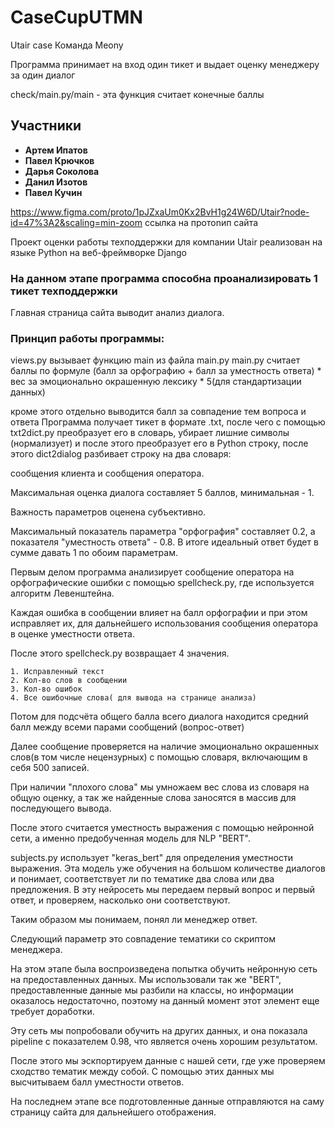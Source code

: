 # CaseCupUTMN
Utair case
Команда Meony

Программа принимает на вход один тикет и выдает оценку менеджеру за один диалог

check/main.py/main - эта функция считает конечные баллы

## Участники
* **Артем Ипатов**
* **Павел Крючков**
* **Дарья Соколова**
* **Данил Изотов**
* **Павел Кучин**


https://www.figma.com/proto/1pJZxaUm0Kx2BvH1g24W6D/Utair?node-id=47%3A2&scaling=min-zoom ссылка на протоnип сайта

Проект оценки работы техподдержки для компании Utair реализован на языке Python на веб-фреймворке Django

### На данном этапе программа способна проанализировать 1 тикет техподдержки

Главная страница сайта выводит анализ диалога.
### Принцип работы программы:
views.py вызывает функцию main из файла main.py
main.py считает баллы по формуле
(балл за орфографию + балл за уместность ответа) * вес за эмоционально окрашенную лексику * 5(для стандартизации данных)

кроме этого отдельно выводится балл за совпадение тем вопроса и ответа
Программа получает тикет в формате .txt, после чего с помощью txt2dict.py преобразует его в словарь, убирает лишние символы (нормализует) и после этого преобразует его в Python строку, после этого dict2dialog разбивает строку на два словаря: 
    
сообщения клиента и сообщения оператора.

Максимальная оценка диалога составляет 5 баллов, минимальная - 1.
    
Важность параметров оценена субъективно.  
    
Максимальный показатель параметра "орфография" составляет 0.2, а показателя "уместность ответа" - 0.8. В итоге идеальный ответ будет в сумме давать 1 по обоим параметрам.
    
Первым делом программа анализирует сообщение оператора на орфографические ошибки с помощью spellcheck.py, где используется алгоритм Левенштейна.
    
Каждая ошибка в сообщении влияет на балл орфографии и при этом исправляет их, для дальнейшего использования сообщения оператора в оценке уместности ответа.
    
После этого spellcheck.py возвращает 4 значения.
```
1. Исправленный текст
2. Кол-во слов в сообщении
3. Кол-во ошибок
4. Все ошибочные слова( для вывода на странице анализа)
```
    
Потом для подсчёта общего балла всего диалога находится средний балл между всеми парами сообщений (вопрос-ответ)

Далее сообщение проверяется на наличие эмоционально окрашенных слов(в том числе нецензурных) с помощью словаря, включающим в себя 500 записей.
    
При наличии "плохого слова" мы умножаем вес слова из словаря на общую оценку, а так же найденные слова заносятся в массив для последующего вывода.
    
После этого считается уместность выражения с помощью нейронной сети, а именно предобученная модель для NLP "BERT".
    
subjects.py использует "keras_bert" для определения уместности выражения. Эта модель уже обучения на большом количестве диалогов и понимает, соответствует ли по тематике два слова или два предложения. В эту нейросеть мы передаем первый вопрос и первый ответ, и проверяем, насколько они соответствуют. 
    
Таким образом мы понимаем, понял ли менеджер ответ.
    
Следующий параметр это совпадение тематики со скриптом менеджера.
    
На этом этапе была воспроизведена попытка обучить нейронную сеть на предоставленных данных. Мы использовали так же "BERT", предоставленные данные мы разбили на классы, но информации оказалось недостаточно, поэтому на данный момент этот элемент еще требует доработки.
    
Эту сеть мы попробовали обучить на других данных, и она показала pipeline с показателем 0.98, что является очень хорошим результатом.
    
После этого мы эскпортируем данные с нашей сети, где уже проверяем сходство тематик между собой. С помощью этих данных мы высчитываем балл уместности ответов.
    
На последнем этапе все подготовленные данные отправляются на саму страницу сайта для дальнейшего отображения.
